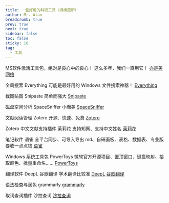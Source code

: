 ```yaml
---
title: 一些好用的科研工具（持续更新）
author: Mr. Alan
breadcrumb: true
prev: true
next: true
sidebar: false
toc: false
sticky: 10
tag:
  - 工具
---
```

MS软件激活工具包，绝对是良心中的良心！
这么多年，我们一直用它！
[亦是美网络](http://www.yishimei.cn/)

全局搜索 Everything
可能是最好用的 Windows 文件搜索神器！
[Everything](https://voidtools.com)

截图贴图  Snipaste
简单而强大
[Snipaste](https://zh.snipaste.com/)

磁盘空间分析 SpaceSniffer
小而美
[SpaceSniffer](https://github.com/redtrillix/SpaceSniffer)

文献阅读管理 Zotero
开源、快速、免费
[Zotero](https://www.zotero.org/)

Zotero 中文文献支持插件 茉莉花
支持知网、支持中文姓名
[茉莉花](https://github.com/l0o0/jasminum)

笔记软件 语雀
全平台同步、可导入导出 md、自研画板、表格、数据表、专业版要收一点点钱
[语雀](https://www.yuque.com/)

Windows 系统工具包 PowerToys
微软官方开源项目、置顶窗口、键盘映射、拾取颜色、批量重命名......
[PowerToys](https://learn.microsoft.com/zh-cn/windows/powertoys/)

翻译软件 DeepL 谷歌翻译
学术翻译比较准
[DeepL](https://www.deepl.com/translator)
[谷歌翻译](https://translate.google.com/)

语法检查与润色 grammarly
[grammarly](https://app.grammarly.com/)

取词查词插件 沙拉查词
[沙拉查词](https://saladict.crimx.com/)
